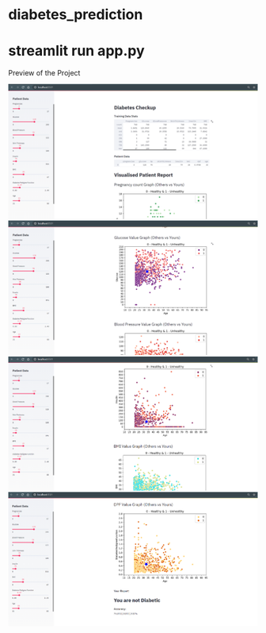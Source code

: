 # diabetes_prediction
# streamlit run app.py
Preview of the Project

![](images/1.PNG)
![](images/2.PNG)
![](images/3.PNG)
![](images/4.PNG)

